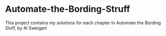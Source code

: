# Automate-the-Bording-Struff
This project contains my solutions for each chapter in Automate the Bording Stuff, by Al Sweigart
